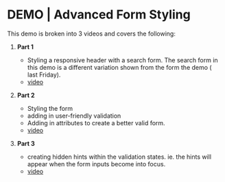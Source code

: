 # DEMO | Advanced Form Styling

This demo is broken into 3 videos and covers the following:

1. **Part 1**
    - Styling a responsive header with a search form. The search form in this demo is a different variation shown from the form the demo  ( last Friday).
    - [video](https://nait.hosted.panopto.com/Panopto/Pages/Viewer.aspx?id=2e21b80f-e55b-4218-9c22-ade601784ee7)
     

2. **Part 2**
    -   Styling the form
    - adding in user-friendly validation
    - Adding in attributes to create a better valid form. 
    - [video](https://nait.hosted.panopto.com/Panopto/Pages/Viewer.aspx?id=c219b85e-5d90-48bd-a196-ade70003d670)

3. **Part 3**
    - creating hidden hints within the validation states. ie. the hints will appear when the form inputs become into focus. 
    - [video](https://nait.hosted.panopto.com/Panopto/Pages/Viewer.aspx?id=d83568d9-5668-4a3c-9660-ade70014bb1c)

   
